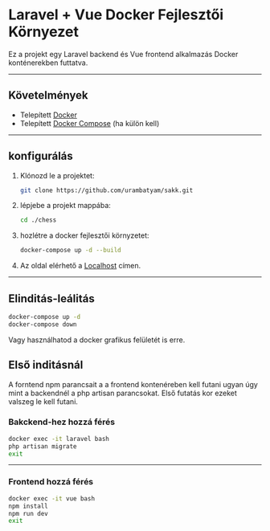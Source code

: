 # Laravel + Vue Docker Fejlesztői Környezet

Ez a projekt egy Laravel backend és Vue frontend alkalmazás Docker konténerekben futtatva.

---

## Követelmények

- Telepített [Docker](https://docs.docker.com/get-docker/)
- Telepített [Docker Compose](https://docs.docker.com/compose/install/) (ha külön kell)

---

## konfigurálás

1. Klónozd le a projektet:

   ```bash
   git clone https://github.com/urambatyam/sakk.git
   ```
2. lépjebe a projekt mappába:
    ```bash
    cd ./chess
    ```
3. hozlétre a docker fejlesztői környzetet:
   ```bash
   docker-compose up -d --build
   ```
4. Az oldal elérhető a [Localhost](http://localhost:8000) címen.

---
## Elinditás-leálitás

```bash
docker-compose up -d
docker-compose down
```
Vagy használhatod a docker grafikus felületét is erre.

## Első inditásnál

A forntend npm  parancsait a a frontend kontenéreben kell futani ugyan úgy mint a backendnél a php artisan parancsokat.
Első futatás kor ezeket valszeg le kell futani.
### Bakckend-hez hozzá férés
```bash
docker exec -it laravel bash
php artisan migrate
exit
```
---

### Frontend hozzá férés
```bash
docker exec -it vue bash
npm install
npm run dev
exit
```